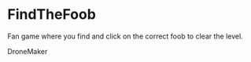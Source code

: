 # FindTheFoob

Fan game where you find and click on the correct foob to clear the level.

DroneMaker
